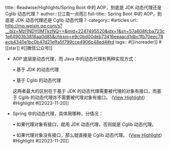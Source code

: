 title:: Readwise/Highlights/Spring Boot 中的 AOP，到底是 JDK 动态代理还是 Cglib 动态代理？
author:: [[江南一点雨]]
full-title:: Spring Boot 中的 AOP，到底是 JDK 动态代理还是 Cglib 动态代理？
category:: #articles
url:: http://mp.weixin.qq.com/s?__biz=MzI1NDY0MTkzNQ==&mid=2247495520&idx=1&sn=57a608fcba723c1e64903b3816aa0d85&chksm=e9c0bd00deb73416eeaacd1dbc1fb70eec78ecb4340e1bc0b47d21effa5f799cce4906c48ed4#rd
tags:: #[[inoreader]] #[[star]] #[[微信公众号]]
- AOP 底层是动态代理，而 Java 中的动态代理有两种实现方式：
  
  •   基于 JDK 的动态代理
    
  •   基于 Cglib 的动态代理
    
  
  这两者最大的区别在于基于 JDK 的动态代理需要被代理的对象有接口，而基于 Cglib 的动态代理并不需要被代理对象有接口。 ([View Highlight](https://read.readwise.io/read/01hfm80mjy0ec7ta4hte3prhmt)) #Highlight #[[2023-11-20]]
- Spring 中的动态代理，具体用哪种，分情况：
  
  •   如果代理对象有接口，就用 JDK 动态代理，否则就是 Cglib 动态代理。
    
  •   如果代理对象没有接口，那么就直接是 Cglib 动态代理。 ([View Highlight](https://read.readwise.io/read/01hfm80w7n1vxpvkmn2yga8cnx)) #Highlight #[[2023-11-20]]